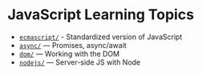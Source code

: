 # JavaScript Learning Topics

- [`ecmascript/`](./ecmascript/) - Standardized version of JavaScript
- [`async/`](./async/) — Promises, async/await
- [`dom/`](./dom/) — Working with the DOM
- [`nodejs/`](./nodejs/) — Server-side JS with Node

